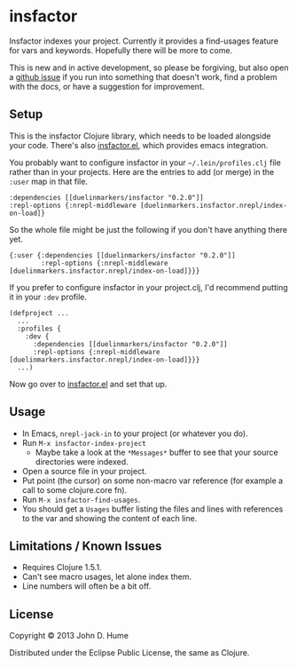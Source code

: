 # insfactor

Insfactor indexes your project. Currently it provides a find-usages
feature for vars and keywords. Hopefully there will be more to come.

This is new and in active development, so please be forgiving, but also
open a [github issue][issues] if you run into something that doesn't work,
find a problem with the docs, or have a suggestion for improvement.

## Setup

This is the insfactor Clojure library, which needs to be loaded alongside
your code. There's also [insfactor.el][], which provides emacs integration.

You probably want to configure insfactor in your `~/.lein/profiles.clj`
file rather than in your projects. Here are the entries to add (or merge)
in the `:user` map in that file.

    :dependencies [[duelinmarkers/insfactor "0.2.0"]]
    :repl-options {:nrepl-middleware [duelinmarkers.insfactor.nrepl/index-on-load]}

So the whole file might be just the following if you don't have anything
there yet.

    {:user {:dependencies [[duelinmarkers/insfactor "0.2.0"]]
            :repl-options {:nrepl-middleware [duelinmarkers.insfactor.nrepl/index-on-load]}}}

If you prefer to configure insfactor in your project.clj, I'd recommend
putting it in your `:dev` profile.

    (defproject ...
      ...
      :profiles {
        :dev {
          :dependencies [[duelinmarkers/insfactor "0.2.0"]]
          :repl-options {:nrepl-middleware [duelinmarkers.insfactor.nrepl/index-on-load]}}}
      ...)

Now go over to [insfactor.el][] and set that up.

## Usage

* In Emacs, `nrepl-jack-in` to your project (or whatever you do).
* Run `M-x insfactor-index-project`
  * Maybe take a look at the `*Messages*` buffer to see that your source
  directories were indexed.
* Open a source file in your project.
* Put point (the cursor) on some non-macro var reference (for example a
call to some clojure.core fn).
* Run `M-x insfactor-find-usages`.
* You should get a `Usages` buffer listing the files and lines with
references to the var and showing the content of each line.

## Limitations / Known Issues

* Requires Clojure 1.5.1.
* Can't see macro usages, let alone index them.
* Line numbers will often be a bit off.


[issues]: http://github.com/duelinmarkers/insfactor/issues
[insfactor.el]: http://github.com/duelinmarkers/insfactor.el

## License

Copyright © 2013 John D. Hume

Distributed under the Eclipse Public License, the same as Clojure.
